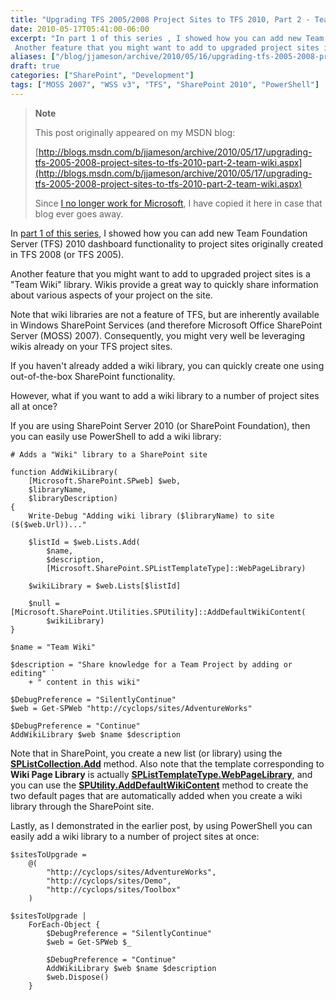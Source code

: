 ```yaml
---
title: "Upgrading TFS 2005/2008 Project Sites to TFS 2010, Part 2 - Team Wiki"
date: 2010-05-17T05:41:00-06:00
excerpt: "In part 1 of this series , I showed how you can add new Team Foundation Server (TFS) 2010 dashboard functionality to project sites originally created in TFS 2008 (or TFS 2005). 
 Another feature that you might want to add to upgraded project sites is..."
aliases: ["/blog/jjameson/archive/2010/05/16/upgrading-tfs-2005-2008-project-sites-to-tfs-2010-part-2-team-wiki.aspx", "/blog/jjameson/archive/2010/05/17/upgrading-tfs-2005-2008-project-sites-to-tfs-2010-part-2-team-wiki.aspx"]
draft: true
categories: ["SharePoint", "Development"]
tags: ["MOSS 2007", "WSS v3", "TFS", "SharePoint 2010", "PowerShell"]
---
```


> **Note**
>
> This post originally appeared on my MSDN blog:
>
> [http://blogs.msdn.com/b/jjameson/archive/2010/05/17/upgrading-tfs-2005-2008-project-sites-to-tfs-2010-part-2-team-wiki.aspx](http://blogs.msdn.com/b/jjameson/archive/2010/05/17/upgrading-tfs-2005-2008-project-sites-to-tfs-2010-part-2-team-wiki.aspx)
>
> Since [I no longer work for Microsoft](/blog/jjameson/2011/09/02/last-day-with-microsoft), I have copied it here in case that blog ever goes away.

In [part 1 of this series](/blog/jjameson/2010/05/14/upgrading-tfs-2005-2008-project-sites-to-tfs-2010-part-1-agile-dashboard-features), I showed how you can add new Team Foundation Server (TFS) 2010 dashboard functionality to project sites originally created in TFS 2008 (or TFS 2005).

Another feature that you might want to add to upgraded project sites is a "Team Wiki" library. Wikis provide a great way to quickly share information about various aspects of your project on the site.

Note that wiki libraries are not a feature of TFS, but are inherently available in Windows SharePoint Services (and therefore Microsoft Office SharePoint Server (MOSS) 2007). Consequently, you might very well be leveraging wikis already on your TFS project sites.

If you haven't already added a wiki library, you can quickly create one using out-of-the-box SharePoint functionality.

However, what if you want to add a wiki library to a number of project sites all at once?

If you are using SharePoint Server 2010 (or SharePoint Foundation), then you can easily use PowerShell to add a wiki library:

```
# Adds a "Wiki" library to a SharePoint site

function AddWikiLibrary(
    [Microsoft.SharePoint.SPweb] $web,
    $libraryName,
    $libraryDescription)
{
    Write-Debug "Adding wiki library ($libraryName) to site ($($web.Url))..."

    $listId = $web.Lists.Add(
        $name,
        $description,
        [Microsoft.SharePoint.SPListTemplateType]::WebPageLibrary)

    $wikiLibrary = $web.Lists[$listId]

    $null = [Microsoft.SharePoint.Utilities.SPUtility]::AddDefaultWikiContent(
        $wikiLibrary)
}

$name = "Team Wiki"

$description = "Share knowledge for a Team Project by adding or editing" `
    + " content in this wiki"

$DebugPreference = "SilentlyContinue"
$web = Get-SPWeb "http://cyclops/sites/AdventureWorks"

$DebugPreference = "Continue"
AddWikiLibrary $web $name $description
```

Note that in SharePoint, you create a new list (or library) using the **[SPListCollection.Add](http://msdn.microsoft.com/en-us/library/microsoft.sharepoint.splistcollection.add.aspx)** method. Also note that the template corresponding to **Wiki Page Library** is actually **[SPListTemplateType.WebPageLibrary](http://msdn.microsoft.com/en-us/library/microsoft.sharepoint.splisttemplatetype.aspx)**, and you can use the **[SPUtility.AddDefaultWikiContent](http://msdn.microsoft.com/en-us/library/microsoft.sharepoint.utilities.sputility.adddefaultwikicontent.aspx)** method to create the two default pages that are automatically added when you create a wiki library through the SharePoint site.

Lastly, as I demonstrated in the earlier post, by using PowerShell you can easily add a wiki library to a number of project sites at once:

```
$sitesToUpgrade =
    @(
        "http://cyclops/sites/AdventureWorks",
        "http://cyclops/sites/Demo",
        "http://cyclops/sites/Toolbox"
    )

$sitesToUpgrade |
    ForEach-Object {
        $DebugPreference = "SilentlyContinue"
        $web = Get-SPWeb $_

        $DebugPreference = "Continue"
        AddWikiLibrary $web $name $description
        $web.Dispose()
    }
```

